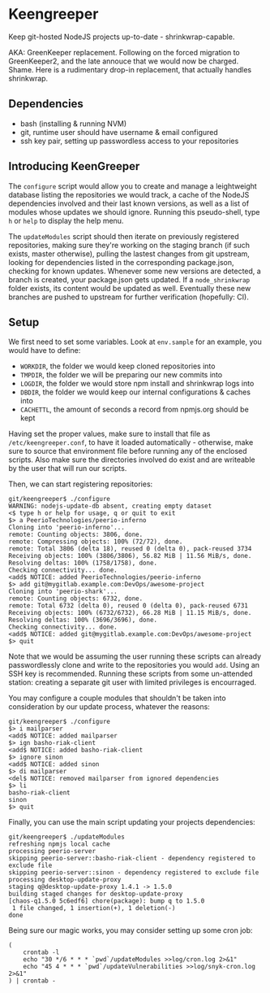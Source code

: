 # Keengreeper

Keep git-hosted NodeJS projects up-to-date - shrinkwrap-capable.

AKA: GreenKeeper replacement. Following on the forced migration to GreenKeeper2,
and the late annouce that we would now be charged. Shame. Here is a rudimentary
drop-in replacement, that actually handles shrinkwrap.

## Dependencies

 * bash (installing & running NVM)
 * git, runtime user should have username & email configured
 * ssh key pair, setting up passwordless access to your repositories

## Introducing KeenGreeper

The `configure` script would allow you to create and manage a
leightweight database listing the repositories we would track, a cache of the
NodeJS dependencies involved and their last known versions, as well as a list of
modules whose updates we should ignore.
Running this pseudo-shell, type `h` or `help` to display the help menu.

The `updateModules` script should then iterate on previously registered
repositories, making sure they're working on the staging branch (if such exists,
master otherwise), pulling the lastest changes from git upstream, looking for
dependencies listed in the corresponding package.json, checking for known
updates. Whenever some new versions are detected, a branch is created,
your package.json gets updated. If a `node_shrinkwrap` folder exists, its
content would be updated as well. Eventually these new branches are pushed to
upstream for further verification (hopefully: CI).

## Setup

We first need to set some variables. Look at `env.sample` for an example, you
would have to define:

 * `WORKDIR`, the folder we would keep cloned repositories into
 * `TMPDIR`, the folder we will be preparing our new commits into
 * `LOGDIR`, the folder we would store npm install and shrinkwrap logs into
 * `DBDIR`, the folder we would keep our internal configurations & caches into
 * `CACHETTL`, the amount of seconds a record from npmjs.org should be kept

Having set the proper values, make sure to install that file as
`/etc/keengreeper.conf`, to have it loaded automatically - otherwise, make sure
to source that environment file before running any of the enclosed scripts. Also
make sure the directories involved do exist and are writeable by the user that
will run our scripts.

Then, we can start registering repositories:

```
git/keengreeper$ ./configure
WARNING: nodejs-update-db absent, creating empty dataset
<$ type h or help for usage, q or quit to exit
$> a PeerioTechnologies/peerio-inferno
Cloning into 'peerio-inferno'...
remote: Counting objects: 3806, done.
remote: Compressing objects: 100% (72/72), done.
remote: Total 3806 (delta 18), reused 0 (delta 0), pack-reused 3734
Receiving objects: 100% (3806/3806), 56.82 MiB | 11.56 MiB/s, done.
Resolving deltas: 100% (1758/1758), done.
Checking connectivity... done.
<add$ NOTICE: added PeerioTechnologies/peerio-inferno
$> add git@mygitlab.example.com:DevOps/awesome-project
Cloning into 'peerio-shark'...
remote: Counting objects: 6732, done.
remote: Total 6732 (delta 0), reused 0 (delta 0), pack-reused 6731
Receiving objects: 100% (6732/6732), 66.28 MiB | 11.15 MiB/s, done.
Resolving deltas: 100% (3696/3696), done.
Checking connectivity... done.
<add$ NOTICE: added git@mygitlab.example.com:DevOps/awesome-project
$> quit
```

Note that we would be assuming the user running these scripts can already
passwordlessly clone and write to the repositories you would `add`. Using an SSH
key is recommended. Running these scripts from some un-attended station:
creating a separate git user with limited privileges is encourraged.

You may configure a couple modules that shouldn't be taken into consideration
by our update process, whatever the reasons:

```
git/keengreeper$ ./configure
$> i mailparser
<add$ NOTICE: added mailparser
$> ign basho-riak-client
<add$ NOTICE: added basho-riak-client
$> ignore sinon
<add$ NOTICE: added sinon
$> di mailparser
<del$ NOTICE: removed mailparser from ignored dependencies
$> li
basho-riak-client
sinon
$> quit
```

Finally, you can use the main script updating your projects dependencies:

```
git/keengreeper$ ./updateModules
refreshing npmjs local cache
processing peerio-server
skipping peerio-server::basho-riak-client - dependency registered to exclude file
skipping peerio-server::sinon - dependency registered to exclude file
processing desktop-update-proxy
staging q@desktop-update-proxy 1.4.1 -> 1.5.0
building staged changes for desktop-update-proxy
[chaos-q1.5.0 5c6edf6] chore(package): bump q to 1.5.0
 1 file changed, 1 insertion(+), 1 deletion(-)
done
```

Being sure our magic works, you may consider setting up some cron job:

```
(
    crontab -l
    echo "30 */6 * * * `pwd`/updateModules >>log/cron.log 2>&1"
    echo "45 4 * * * `pwd`/updateVulnerabilities >>log/snyk-cron.log 2>&1"
) | crontab -
```

